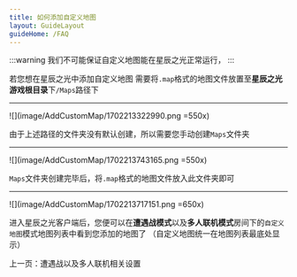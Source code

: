 ```yaml
---
title: 如何添加自定义地图
layout: GuideLayout
guideHome: /FAQ
---
```


:::warning
我们不可能保证自定义地图能在星辰之光正常运行，
:::

若您想在星辰之光中添加自定义地图
需要将`.map`格式的地图文件放置至**星辰之光游戏根目录**下`/Maps`路径下

---

![](image/AddCustomMap/1702213322990.png =550x)

由于上述路径的文件夹没有默认创建，所以需要您手动创建`Maps`文件夹

---

![](image/AddCustomMap/1702213743165.png =550x)

`Maps`文件夹创建完毕后，将`.map`格式的地图文件放入此文件夹即可

---

![](image/AddCustomMap/1702213717151.png =650x)

进入星辰之光客户端后，您便可以在**遭遇战模式**以及**多人联机模式**房间下的`自定义地图`模式地图列表中看到您添加的地图了
（自定义地图统一在地图列表最底处显示）

<GuideButton to="/FAQ/QuickStart/BattleSetting">上一页：遭遇战以及多人联机相关设置</GuideButton>

